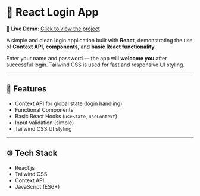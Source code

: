 # 🔐 React Login App

🔗 **Live Demo**: [Click to view the project](https://loginpage-green.vercel.app/)

A simple and clean login application built with **React**, demonstrating the use of **Context API**, **components**, and **basic React functionality**.

Enter your name and password — the app will **welcome you** after successful login. Tailwind CSS is used for fast and responsive UI styling.

---

## 🚀 Features

- Context API for global state (login handling)
- Functional Components
- Basic React Hooks (`useState`, `useContext`)
- Input validation (simple)
- Tailwind CSS UI styling

---

## ⚙️ Tech Stack

- React.js
- Tailwind CSS
- Context API
- JavaScript (ES6+)
